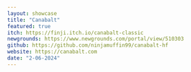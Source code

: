 ```yaml
---
layout: showcase
title: "Canabalt"
featured: true
itch: https://finji.itch.io/canabalt-classic
newgrounds: https://www.newgrounds.com/portal/view/510303
github: https://github.com/ninjamuffin99/canabalt-hf
website: https://canabalt.com
date: "2-06-2024"
---
```

